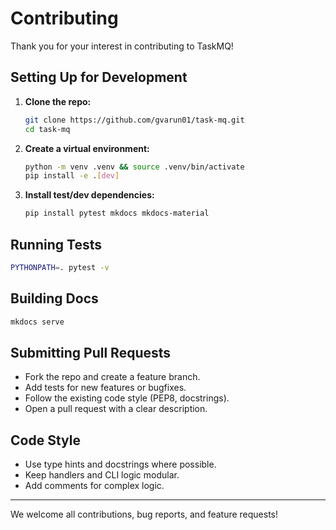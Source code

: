 # Contributing

Thank you for your interest in contributing to TaskMQ!

## Setting Up for Development

1. **Clone the repo:**
   ```bash
   git clone https://github.com/gvarun01/task-mq.git
   cd task-mq
   ```
2. **Create a virtual environment:**
   ```bash
   python -m venv .venv && source .venv/bin/activate
   pip install -e .[dev]
   ```
3. **Install test/dev dependencies:**
   ```bash
   pip install pytest mkdocs mkdocs-material
   ```

## Running Tests

```bash
PYTHONPATH=. pytest -v
```

## Building Docs

```bash
mkdocs serve
```

## Submitting Pull Requests

- Fork the repo and create a feature branch.
- Add tests for new features or bugfixes.
- Follow the existing code style (PEP8, docstrings).
- Open a pull request with a clear description.

## Code Style

- Use type hints and docstrings where possible.
- Keep handlers and CLI logic modular.
- Add comments for complex logic.

---

We welcome all contributions, bug reports, and feature requests! 